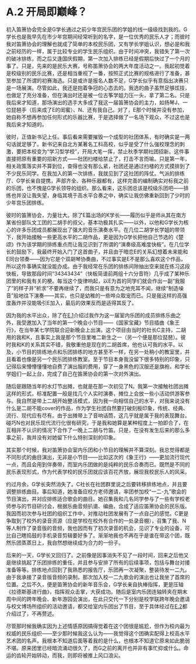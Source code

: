 # A.2 开局即巅峰？

初入笛箫协会完全是G学长通过之前少年宫民乐团的学姐的线一级级找到我的。G学长也是我早先在市少年宫期间经常听到的名字，是一位优秀的民乐人才；而彼时我对笛箫协会的理解也就成了简单的本校民乐团，又有学长学姐认识，想必是和我之前经历的一样，属于比较专业的学生民乐组织。由于时间冲突，我错失了第一次的破冰排练，而之后又逢国庆假期，第一次加入排练已经是假期后快过了一个月的事了。只是，先来的是民乐大赛，号称笛箫协会的两大年度活动之一。我起初觉着是校级别的民乐比赛，还是相当重视了一番，按照正式比赛的规格进行了准备，甚至参加了所谓的初赛海选。只是或许是报名人数不足，G学长似乎有意指出决赛只是一场展演。尽管如此，我还是抱着争冠的心态去的。我选的曲子虽然足够炫技，也做足了充分准备，但在演出时还是被一位古筝学姐力压一头，拿了第二名。只是我后来才知道，那场演出的选手大多成了我这一届笛箫协会的主力，如扬琴J、一位琵琶手（后来成了E的闺蜜）、N、还有我自己。对了，E那个时候并没有参加，她自称不想再参加任何形式的乐器比赛，于是选择做了一名场下观众，不过这也是我后来才知道的。

彼时，正值新书记上任。事后看来需要摧毁一个成型的社团体系，有时确实是一两句话就足够了。新书记来自北方某著名工科高校，似乎是受了什么强校理念的刺激，要把本校变为“学习型学校”，开局大笔一挥，禁止秋季学期社团招新。这件事直接把原有重要的招新方式——社团扫楼给禁止了，打击不言而喻。只是第一年，相关政策落实并不算到位，查得也没有那么紧，社团还是通过扫楼的方式摸排到了不少民乐同学。在我加入的第一次排练，我就见到了这社团的阵仗。气派的排练厅、G学长亲自提携，声部齐全、各种乐器都有，这样完善的编制确实对标我之前的乐团，也不愧是G学长领导的组织。那么看来，这乐团总该是校级乐团吧——排练也并没让我失望，身临其境于高水平合奏之中，确实让我仿佛重新回到了少时的少年宫乐团排练。

彼时的笛箫协会，力量壮大。除了E篇出场的K学长——履历似乎是师从其在南方某省份部队文工团的二胡手的叔父，基本功极其扎实——以外，以他和G学长为核心的许多乐团成员都展现出了强大的音乐演奏水平。在几位二胡学长学姐的带领下，我开始接触一些更高水平的二胡作品，更是因为G学长把他自己节选的《楚颂》作为该学期的排练重点而让我见识到了所谓的“演奏级高难度快板”。在几位学长的鼓励下，我最终开始入门了这首曲子，并且由于暗恋E的关系幻想着未来能和E同台领奏——因为它是个双胡琴协奏曲，不过事实是E不是那么喜欢这个作品，所以这件事确实就没能办成。由于我经常在乐团的排练间隙抽出空来就在练习这段快板，导致那段时间“34343434”（快板简谱前两组十六分音符）几乎成了某种乐团里的和我有关的梗。每当这个旋律响起，以E为首的同学们就会作出一副“我服了”的样子并“祈求”不要再继续了，而我只是有意为之地充耳不闻，继续“制造噪音”般地往下演奏——其实，也只是幼稚的一些哗众取宠而已。只是我这样的高强度轰炸并没能吸引E加入，最后的效果反而是适得其反了。

因为我的水平出众，除了在[E.1](../E/E.1%20初识.md)介绍过我作为这一届室内乐团的成员排练乐曲之外，我受邀加入了当年的第一个晚会小节目——《国家宝藏》节目插曲《象王行》，在当年某七学院联合迎新晚会上出演。这个项目由当时的社长C主持，二胡用的我和K，且事实上我是那个节目里唯二新生之一（另一个便是那位琵琶）。彼时我和K的关系其实不错，我敬重他是现在的二胡首席，他也认可我的水平。以及，小节目的排练地点和乐团排练的地方甚至不一样，在另一处稍小的教室里，并且看着也像是另一个民乐团排练教室。至于节目本身我没留下很多特别的印象，只记得后来懵懵懂懂地自费了演出服的费用，穿了一身黑色的汉服还是旗袍，和学长学姐们一起上台，完成了自己在笛箫协会的第一次对外演出。

随后是跟随当年的水灯节出摊，也就是在那一次初见了N。我第一次接触社团出摊这样的形式，标准配置一般是找几个人实时演奏，摊位上会放一些小活动供游客参与。我自然是带上二胡开始整活模式，因为我一向相信自己的水平，对我来说没有什么是二胡不能cover的作品，作为学生社团自然要打破刻板印象，传统、经典、流行、现代应有尽有。由于出摊带上了音响话筒，这几乎就是属于我的表现舞台。碰巧N也对民乐现代流行化很有研究，于是我和她算是某种程度上一拍即合了，在互相并不认识的情况下合作了一晚上二胡与竹笛。只是，在没有发生后来的那么多事之前，我并没有对她留下什么特别深刻的印象。

其实那个时候，我对笛箫协会室内乐团和小节目的理解并不算深刻。我总觉得都是不同形式的曲目演出，无非是小节目——比如这次的《象王行》——更加流行现代一点，而且会用到伴奏带，而室内乐团做的是纯粹的民乐合奏而已。既然是不同的民乐表现形式，作为代表学校的民乐团就应该百花齐放，展现我校民乐人的风采。

约过月余，G学长突然消失了。C社长在社团群里说之后要转移排练地点，并且要调整排练曲目。事后知道，她准备应校方老师邀请，率团参加校“一二-九”歌会的节目演出，并对应排练适合歌会的曲目。她召集我和几名同学参与了一些有学校老师参与的节目研讨会，根据乐曲音频扒谱、编曲，合成了适应笛箫协会的民乐版。我因而初次参与社团的组织工作中，对推动社团发展有了一点自己的感觉。C更是争取到了校外的录音资源（应是学校在校外有合作的一处录音棚），召集了我、N等人制作了录音版的音频，我也因而有了初次录音的机会，见识了专业的设备，可比自己瞎捣鼓的手机录音剪辑要好多了。渐渐地我也不再在乎是谁在带这个团，既然乐团蒸蒸日上，我自然想继续成为合力的一份子。

后来的一天，G学长又回归了。之前像是因事消失不见了一段时间，回来之后他又是继续挑起了乐团排练的重任，并且参与安排了所有的后续事项，包括与舞台对接准备等等。排练地点回到了我熟悉的报告厅，乐团再一次凝聚，整装待发一二九。由于我承接了录音版音频的录制，那次加入校一二九歌会的演出也让我坐了首席的位置。之后不久，便是笛箫协会的新年音乐会，G学长亲自执棒指挥，更是压轴《拉德斯基进行曲》，指挥观众击掌，大获成功。随后是室内乐团连轴转夹在期末周中间的跨年晚会、新年游园会演出，在此只交代一下分别是校学联跨年晚会邀请与校文博场所组织的活动邀请，都交给室内乐团出了节目，至于具体经过在[E.2](../E/E.2%20破碎.md)都介绍过了，不再赘述。

尽管那时候我确实因为上述情感原因搞得觉着在这个团很是尴尬，但作为校内最为权威的民乐组织——至少那时候我这么认为——我觉得这个团确实配得上校高水平艺术团的名声。我根本不知道后面等着我的是什么，也根本不知道它原来如此脆弱不堪。原来团里已经暗流涌动很久了，而G之前的离开也并非有事忙抑或什么。命运的齿轮开始转动，而我，则即将被推上风口浪尖。